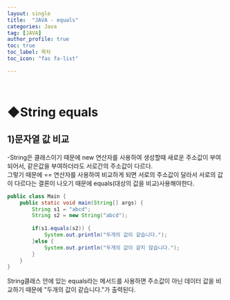 ```yaml
---
layout: single
title:  "JAVA - equals"
categories: Java
tag: [JAVA]
author_profile: true
toc: true
toc_label: 목차
toc_icon: "fas fa-list"

---
```


<br>



# ◆String equals



## 1)문자열 값 비교

-String은 클래스이기 때문에 new 연산자를 사용하여 생성할때 새로운 주소값이 부여되어서, 같은값을 부여하더라도 서로간의 주소값이 다르다.<br/> 그렇기 때문에 == 연산자를 사용하여 비교하게 되면 서로의 주소값이 달라서 서로의 값이 다르다는 결론이 나오기 때문에 equals(대상의 값을 비교)사용해야한다.<br/>

```java
public class Main {
    public static void main(String[] args) {
        String s1 = "abcd";
        String s2 = new String("abcd");
		
        if(s1.equals(s2)) {
            System.out.println("두개의 값이 같습니다.");
        }else {
            System.out.println("두개의 값이 같지 않습니다.");
        }
    }
}
```

String클래스 안에 있는 equals라는 메서드를 사용하면 주소값이 아닌 데이터 값을 비교하기 때문에 "두개의 값이 같습니다."가 출력된다.
